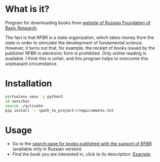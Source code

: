 # What is it?

Program for downloading books from [website of Russian Foundation of Basic Research](https://www.rfbr.ru). 

The fact is that RFBR is a state organization, which takes money from the state in order to stimulate the development of fundamental 
science. However, it turns out that, for example, the receipt of books issued by the publisher RFBR in electronic form is prohibited. 
Only online reading is available. I think this is unfair, and this program helps to overcome this unpleasant circumstance.

# Installation

```bash
virtualenv venv -p python3
cd venv/bin
source ./activate
pip install -r <path_to_project>/requirements.txt
```

# Usage

* Go to the [search page for books published with the support of RFBR](https://www.rfbr.ru/rffi/ru/books) 
(available only in Russian version)
* Find the book you are interested in, click to its description. [Example](https://www.rfbr.ru/rffi/ru/books/o_2079247).
